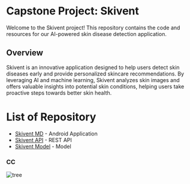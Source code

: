 # Capstone Project: Skivent

Welcome to the Skivent project! This repository contains the code and resources for our AI-powered skin disease detection application.

## Overview

Skivent is an innovative application designed to help users detect skin diseases early and provide personalized skincare recommendations. By leveraging AI and machine learning, Skivent analyzes skin images and offers valuable insights into potential skin conditions, helping users take proactive steps towards better skin health.

# List of Repository
- [Skivent MD](https://github.com/Arkandrvesh/Capstone-Project/tree/MD) - Android Application
- [Skivent API](https://github.com/Arkandrvesh/Capstone-Project/tree/CC) - REST API
- [Skivent Model](https://github.com/Arkandrvesh/Capstone-Project/tree/main/ML/Skivent/model) - Model


### CC
![tree](https://drive.google.com/file/d/1m8UygpFQ5KpLf6QvJIoiwVcdlP-QM9o3/view?usp=drivesdk)
